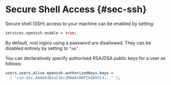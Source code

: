 # Secure Shell Access {#sec-ssh}

Secure shell (SSH) access to your machine can be enabled by setting:

```nix
services.openssh.enable = true;
```

By default, root logins using a password are disallowed. They can be
disabled entirely by setting
[](#opt-services.openssh.permitRootLogin) to `"no"`.

You can declaratively specify authorised RSA/DSA public keys for a user
as follows:

```nix
users.users.alice.openssh.authorizedKeys.keys =
  [ "ssh-dss AAAAB3NzaC1kc3MAAACBAPIkGWVEt4..." ];
```
